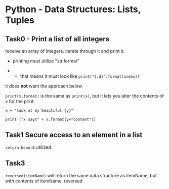 # Python - Data Structures: Lists, Tuples

## Task0 - Print a list of all integers

receive an array of integers. iterate through it and print it.

- printing must utilize "str.format"

- - that means it must look like `print("{:d}".format(index))`

it does **not** want the approach below.

`print(x.format)` is the same as `print(x)`, but it lets you alter the contents of x for the print.


```
x = "look at my beautiful {y}"

print ("x says" + x.format(y="content"))
```
## Task1 Secure access to an element in a list

`return None` is utilized.

## Task3

`reversed(itemName)` will return the same data structure as itemName, but with contents of itemName, reversed